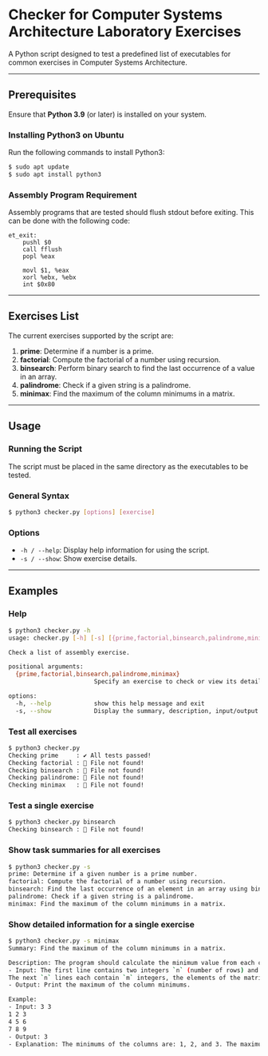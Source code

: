 # Checker for Computer Systems Architecture Laboratory Exercises

A Python script designed to test a predefined list of executables for common exercises in Computer Systems Architecture.

---

## Prerequisites
Ensure that **Python 3.9** (or later) is installed on your system.

### Installing Python3 on Ubuntu
Run the following commands to install Python3:
```bash
$ sudo apt update
$ sudo apt install python3
```

### Assembly Program Requirement

Assembly programs that are tested should flush stdout before exiting. This can be done with the following code:

```assembly
et_exit:
    pushl $0
    call fflush
    popl %eax
    
    movl $1, %eax
    xorl %ebx, %ebx
    int $0x80
```

---

## Exercises List

The current exercises supported by the script are:

1. **prime**: Determine if a number is a prime.
2. **factorial**: Compute the factorial of a number using recursion.
3. **binsearch**: Perform binary search to find the last occurrence of a value in an array.
4. **palindrome**: Check if a given string is a palindrome.
5. **minimax**: Find the maximum of the column minimums in a matrix.

---

## Usage

### Running the Script 

The script must be placed in the same directory as the executables to be tested.

### General Syntax

```bash
$ python3 checker.py [options] [exercise]
```

### Options

* `-h / --help`: Display help information for using the script.
* `-s / --show`: Show exercise details.

---

## Examples

### Help

```bash
$ python3 checker.py -h
usage: checker.py [-h] [-s] [{prime,factorial,binsearch,palindrome,minimax}]

Check a list of assembly exercise.

positional arguments:
  {prime,factorial,binsearch,palindrome,minimax}
                        Specify an exercise to check or view its details.

options:
  -h, --help            show this help message and exit
  -s, --show            Display the summary, description, input/output format, and an example for the specified exercise.
```

### Test all exercises

```bash
$ python3 checker.py 
Checking prime     : ✔️ All tests passed!
Checking factorial : 🔴 File not found!
Checking binsearch : 🔴 File not found!
Checking palindrome: 🔴 File not found!
Checking minimax   : 🔴 File not found!
```

### Test a single exercise

```bash
$ python3 checker.py binsearch
Checking binsearch : 🔴 File not found!
```

### Show task summaries for all exercises

```bash
$ python3 checker.py -s
prime: Determine if a given number is a prime number.
factorial: Compute the factorial of a number using recursion.
binsearch: Find the last occurrence of an element in an array using binary search.
palindrome: Check if a given string is a palindrome.
minimax: Find the maximum of the column minimums in a matrix.
```

### Show detailed information for a single exercise

```bash
$ python3 checker.py -s minimax
Summary: Find the maximum of the column minimums in a matrix.

Description: The program should calculate the minimum value from each column of a matrix and then print the maximum of these minimum values.
- Input: The first line contains two integers `n` (number of rows) and `m` (number of columns), where 1 <= n, m <= 100.
The next `n` lines each contain `m` integers, the elements of the matrix, where -1e9 <= matrix[i][j] <= 1e9.
- Output: Print the maximum of the column minimums.

Example:
- Input: 3 3
1 2 3
4 5 6
7 8 9
- Output: 3
- Explanation: The minimums of the columns are: 1, 2, and 3. The maximum of these minimums is 3.
```
